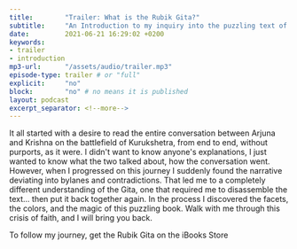 ```yaml
---
title:        "Trailer: What is the Rubik Gita?"
subtitle:     "An Introduction to my inquiry into the puzzling text of the Gita"
date:         2021-06-21 16:29:02 +0200
keywords:
- trailer
- introduction
mp3-url:      "/assets/audio/trailer.mp3"
episode-type: trailer # or "full"
explicit:     "no"
block:        "no" # no means it is published
layout: podcast
excerpt_separator: <!--more-->
---
```

It all started with a desire to read the entire conversation between Arjuna and Krishna on the battlefield of Kurukshetra, from end to end, without purports, as it were. I didn't want to know anyone's explanations, I just wanted to know what the two talked about, how the conversation went. 
However, when I progressed on this journey I suddenly found the narrative deviating into bylanes and contradictions. That led me to a completely different understanding of the Gita, one that required me to disassemble the text... then put it back together again. In the process I discovered the facets, the colors, and the magic of this puzzling book. Walk with me through this crisis of faith, and I will bring you back.

<!--more-->
To follow my journey, get the Rubik Gita on the iBooks Store
